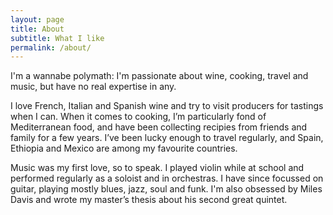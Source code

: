 ```yaml
---
layout: page
title: About
subtitle: What I like
permalink: /about/
---
```


I'm a wannabe polymath: I'm passionate about wine, cooking, travel and music, but have no real expertise in any.


<span class="white">I love French, Italian and Spanish wine</span> and try to visit producers for tastings when I can. When it comes to cooking, I’m particularly fond of Mediterranean food, and have been collecting recipies from friends and family for a few years. I’ve been lucky enough to travel regularly, and <span class="white">Spain, Ethiopia and Mexico</span> are among my favourite countries.


Music was my first love, so to speak. I played violin while at school and performed regularly as a soloist and in orchestras. I have since focussed on guitar, playing mostly <span class="white">blues, jazz, soul and funk</span>. I'm also obsessed by Miles Davis and wrote my master’s thesis about his second great quintet.
